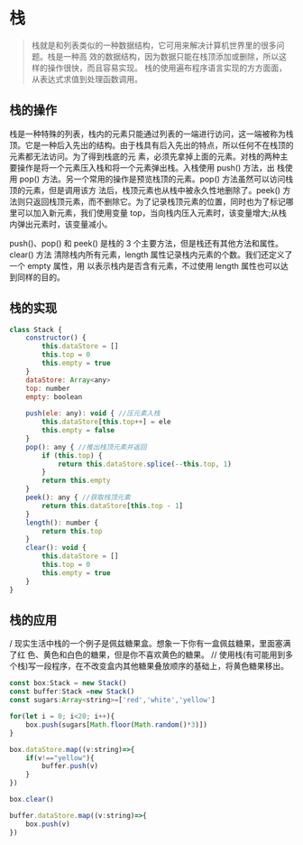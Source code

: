 # 栈

> 栈就是和列表类似的一种数据结构，它可用来解决计算机世界里的很多问题。栈是一种高 效的数据结构，因为数据只能在栈顶添加或删除，所以这样的操作很快，而且容易实现。 栈的使用遍布程序语言实现的方方面面，从表达式求值到处理函数调用。

## 栈的操作

栈是一种特殊的列表，栈内的元素只能通过列表的一端进行访问，这一端被称为栈顶。它是一种后入先出的结构。由于栈具有后入先出的特点，所以任何不在栈顶的元素都无法访问。为了得到栈底的元 素，必须先拿掉上面的元素。对栈的两种主要操作是将一个元素压入栈和将一个元素弹出栈。入栈使用 push() 方法，出 栈使用 pop() 方法。另一个常用的操作是预览栈顶的元素。pop() 方法虽然可以访问栈顶的元素，但是调用该方 法后，栈顶元素也从栈中被永久性地删除了。peek() 方法则只返回栈顶元素，而不删除它。为了记录栈顶元素的位置，同时也为了标记哪里可以加入新元素，我们使用变量 top，当向栈内压入元素时，该变量增大;从栈内弹出元素时，该变量减小。

push()、pop() 和 peek() 是栈的 3 个主要方法，但是栈还有其他方法和属性。clear() 方法 清除栈内所有元素，length 属性记录栈内元素的个数。我们还定义了一个 empty 属性，用 以表示栈内是否含有元素，不过使用 length 属性也可以达到同样的目的。

## 栈的实现

```js
class Stack {
    constructor() {
        this.dataStore = []
        this.top = 0
        this.empty = true
    }
    dataStore: Array<any>
    top: number
    empty: boolean
    
    push(ele: any): void { //压元素入栈
        this.dataStore[this.top++] = ele
        this.empty = false
    }
    pop(): any { //推出栈顶元素并返回
        if (this.top) {
            return this.dataStore.splice(--this.top, 1)
        }
        return this.empty
    }
    peek(): any { //获取栈顶元素
        return this.dataStore[this.top - 1]
    }
    length(): number {
        return this.top
    }
    clear(): void {
        this.dataStore = []
        this.top = 0
        this.empty = true
    }
}
```

## 栈的应用


/ 现实生活中栈的一个例子是佩兹糖果盒。想象一下你有一盒佩兹糖果，里面塞满了红 色、黄色和白色的糖果，但是你不喜欢黄色的糖果。
// 使用栈(有可能用到多个栈)写一段程序，在不改变盒内其他糖果叠放顺序的基础上，将黄色糖果移出。

```js
const box:Stack = new Stack()
const buffer:Stack =new Stack()
const sugars:Array<string>=['red','white','yellow']

for(let i = 0; i<20; i++){
    box.push(sugars[Math.floor(Math.random()*3)])
}

box.dataStore.map((v:string)=>{
    if(v!=="yellow"){
        buffer.push(v)
    }
})

box.clear()

buffer.dataStore.map((v:string)=>{
    box.push(v)
}) 
```




